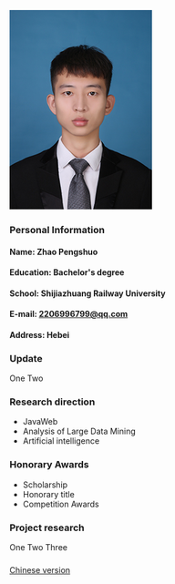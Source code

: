 ![ID](/1212.jpg)
### Personal Information
#### Name: Zhao Pengshuo
#### Education: Bachelor's degree
#### School: Shijiazhuang Railway University
#### E-mail: 2206996799@qq.com
#### Address: Hebei

### Update
One
Two

### Research direction
- JavaWeb
- Analysis of Large Data Mining
- Artificial intelligence

### Honorary Awards
- Scholarship
- Honorary title
- Competition Awards

### Project research
One
Two
Three

###
[Chinese version](index.md)
